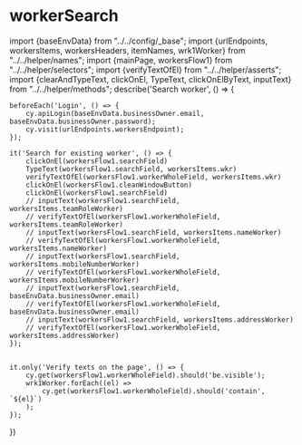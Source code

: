 # workerSearch


import {baseEnvData} from "../../config/_base";
import {urlEndpoints, workersItems, workersHeaders, itemNames, wrk1Worker} from "../../helper/names";
import {mainPage, workersFlow1} from "../../helper/selectors";
import {verifyTextOfEl} from "../../helper/asserts";
import {clearAndTypeText, clickOnEl, TypeText, clickOnElByText, inputText} from "../../helper/methods";
describe('Search worker', () => {

    beforeEach('Login', () => {
        cy.apiLogin(baseEnvData.businessOwner.email, baseEnvData.businessOwner.password);
        cy.visit(urlEndpoints.workersEndpoint);
    });

    it('Search for existing worker', () => {
        clickOnEl(workersFlow1.searchField)
        TypeText(workersFlow1.searchField, workersItems.wkr)
        verifyTextOfEl(workersFlow1.workerWholeField, workersItems.wkr)
        clickOnEl(workersFlow1.cleanWindowButton)
        clickOnEl(workersFlow1.searchField)
        // inputText(workersFlow1.searchField, workersItems.teamRoleWorker)
        // verifyTextOfEl(workersFlow1.workerWholeField, workersItems.teamRoleWorker)
        // inputText(workersFlow1.searchField, workersItems.nameWorker)
        // verifyTextOfEl(workersFlow1.workerWholeField, workersItems.nameWorker)
        // inputText(workersFlow1.searchField, workersItems.mobileNumberWorker)
        // verifyTextOfEl(workersFlow1.workerWholeField, workersItems.mobileNumberWorker)
        // inputText(workersFlow1.searchField, baseEnvData.businessOwner.email)
        // verifyTextOfEl(workersFlow1.workerWholeField, baseEnvData.businessOwner.email)
        // inputText(workersFlow1.searchField, workersItems.addressWorker)
        // verifyTextOfEl(workersFlow1.workerWholeField, workersItems.addressWorker)
    });


    it.only('Verify texts on the page', () => {
        cy.get(workersFlow1.workerWholeField).should('be.visible');
        wrk1Worker.forEach((el) =>
            cy.get(workersFlow1.workerWholeField).should('contain', `${el}`)
        );
    });
})
